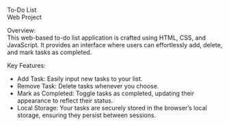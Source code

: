 To-Do List  
Web Project

Overview:  
This web-based to-do list application is crafted using HTML, CSS, and JavaScript. It provides an interface where users can effortlessly add, delete, and mark tasks as completed.

Key Features:

- Add Task: Easily input new tasks to your list.
- Remove Task: Delete tasks whenever you choose.
- Mark as Completed: Toggle tasks as completed, updating their appearance to reflect their status.
- Local Storage: Your tasks are securely stored in the browser’s local storage, ensuring they persist between sessions.
